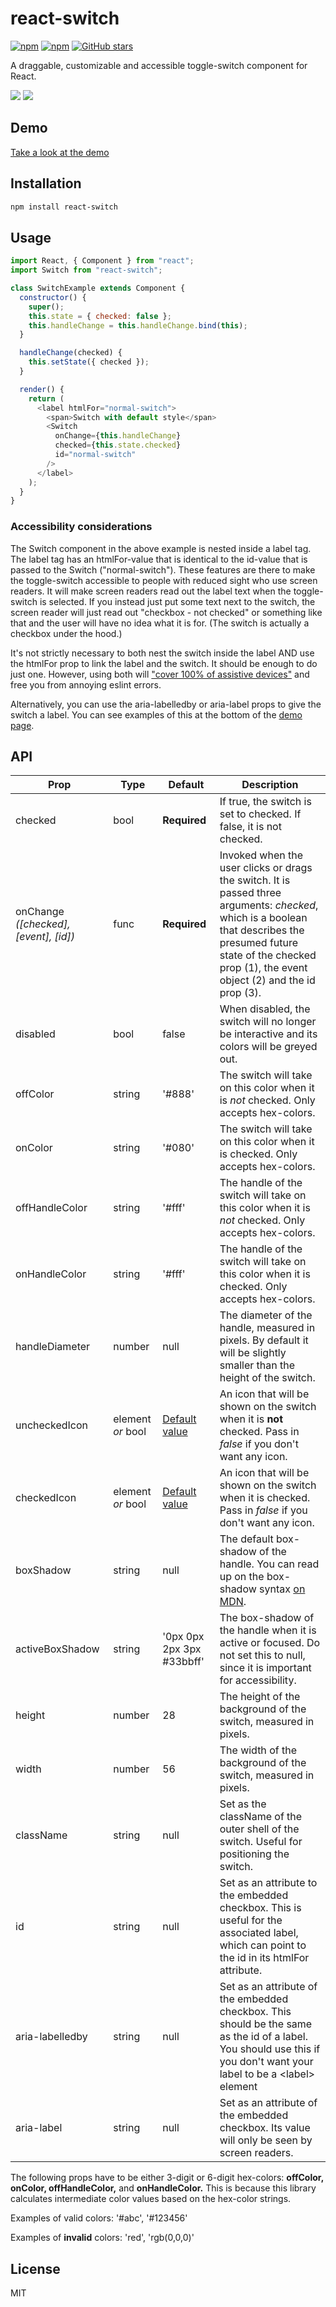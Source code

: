 # react-switch

[![npm](https://img.shields.io/npm/v/react-switch.svg)](https://www.npmjs.com/package/react-switch)
[![npm](https://img.shields.io/npm/dm/react-switch.svg)](https://www.npmjs.com/package/react-switch)
[![GitHub stars](https://img.shields.io/github/stars/yogaboll/react-switch.svg?style=social&label=Stars)](https://github.com/yogaboll/react-switch)

A draggable, customizable and accessible toggle-switch component for React.

<img src="https://media.giphy.com/media/l0IsI0EHlJx2kyCrK/giphy.gif" />
<img src="https://media.giphy.com/media/3ov9k7TupiaveDlQ5O/giphy.gif" />

## Demo

[Take a look at the demo](https://yogaboll.github.io/react-switch/)

## Installation

```bash
npm install react-switch
```

## Usage

```javascript
import React, { Component } from "react";
import Switch from "react-switch";

class SwitchExample extends Component {
  constructor() {
    super();
    this.state = { checked: false };
    this.handleChange = this.handleChange.bind(this);
  }

  handleChange(checked) {
    this.setState({ checked });
  }

  render() {
    return (
      <label htmlFor="normal-switch">
        <span>Switch with default style</span>
        <Switch
          onChange={this.handleChange}
          checked={this.state.checked}
          id="normal-switch"
        />
      </label>
    );
  }
}
```

### Accessibility considerations

The Switch component in the above example is nested inside a label tag. The label tag has an htmlFor-value that is identical to the id-value that is passed to the Switch ("normal-switch").
These features are there to make the toggle-switch accessible to people with reduced sight who use screen readers. It will make screen readers read out the label text when the toggle-switch is selected. If you instead just put some text next to the switch, the screen reader will just read out "checkbox - not checked" or something like that and the user will have no idea what it is for. (The switch is actually a checkbox under the hood.)

It's not strictly necessary to both nest the switch inside the label AND use the htmlFor prop to link the label and the switch. It should be enough to do just one. However, using both will ["cover 100% of assistive devices"](https://github.com/evcohen/eslint-plugin-jsx-a11y/blob/master/docs/rules/label-has-for.md) and free you from annoying eslint errors.

Alternatively, you can use the aria-labelledby or aria-label props to give the switch a label. You can see examples of this at the bottom of the [demo page](https://yogaboll.github.io/react-switch/).

## API

| Prop                                  | Type              | Default                                                                             | Description                                                                                                                                                                                                               |
| ------------------------------------- | ----------------- | ----------------------------------------------------------------------------------- | ------------------------------------------------------------------------------------------------------------------------------------------------------------------------------------------------------------------------- |
| checked                               | bool              | **Required**                                                                        | If true, the switch is set to checked. If false, it is not checked.                                                                                                                                                       |
| onChange _([checked], [event], [id])_ | func              | **Required**                                                                        | Invoked when the user clicks or drags the switch. It is passed three arguments: _checked_, which is a boolean that describes the presumed future state of the checked prop (1), the event object (2) and the id prop (3). |
| disabled                              | bool              | false                                                                               | When disabled, the switch will no longer be interactive and its colors will be greyed out.                                                                                                                                |
| offColor                              | string            | '#888'                                                                              | The switch will take on this color when it is _not_ checked. Only accepts hex-colors.                                                                                                                                     |
| onColor                               | string            | '#080'                                                                              | The switch will take on this color when it is checked. Only accepts hex-colors.                                                                                                                                           |
| offHandleColor                        | string            | '#fff'                                                                              | The handle of the switch will take on this color when it is _not_ checked. Only accepts hex-colors.                                                                                                                       |
| onHandleColor                         | string            | '#fff'                                                                              | The handle of the switch will take on this color when it is checked. Only accepts hex-colors.                                                                                                                             |
| handleDiameter                        | number            | null                                                                                | The diameter of the handle, measured in pixels. By default it will be slightly smaller than the height of the switch.                                                                                                     |
| uncheckedIcon                         | element _or_ bool | [Default value](https://github.com/yogaboll/react-switch/blob/master/src/icons.jsx) | An icon that will be shown on the switch when it is **not** checked. Pass in _false_ if you don't want any icon.                                                                                                          |
| checkedIcon                           | element _or_ bool | [Default value](https://github.com/yogaboll/react-switch/blob/master/src/icons.jsx) | An icon that will be shown on the switch when it is checked. Pass in _false_ if you don't want any icon.                                                                                                                  |
| boxShadow                             | string            | null                                                                                | The default box-shadow of the handle. You can read up on the box-shadow syntax [on MDN](https://developer.mozilla.org/en-US/docs/Web/CSS/box-shadow?v=b).                                                                 |
| activeBoxShadow                       | string            | '0px 0px 2px 3px #33bbff'                                                           | The box-shadow of the handle when it is active or focused. Do not set this to null, since it is important for accessibility.                                                                                              |
| height                                | number            | 28                                                                                  | The height of the background of the switch, measured in pixels.                                                                                                                                                           |
| width                                 | number            | 56                                                                                  | The width of the background of the switch, measured in pixels.                                                                                                                                                            |
| className                             | string            | null                                                                                | Set as the className of the outer shell of the switch. Useful for positioning the switch.                                                                                                                                 |
| id                                    | string            | null                                                                                | Set as an attribute to the embedded checkbox. This is useful for the associated label, which can point to the id in its htmlFor attribute.                                                                                |
| aria-labelledby                       | string            | null                                                                                | Set as an attribute of the embedded checkbox. This should be the same as the id of a label. You should use this if you don't want your label to be a \<label> element                                                     |
| aria-label                            | string            | null                                                                                | Set as an attribute of the embedded checkbox. Its value will only be seen by screen readers.                                                                                                                              |

The following props have to be either 3-digit or 6-digit hex-colors:
**offColor, onColor, offHandleColor,** and **onHandleColor.** This is because this library calculates intermediate color values based on the hex-color strings.

Examples of valid colors: '#abc', '#123456'

Examples of **invalid** colors: 'red', 'rgb(0,0,0)'

## License

MIT
